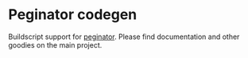 # Peginator codegen

Buildscript support for [peginator](https://github.com/badicsalex/peginator). Please find
documentation and other goodies on the main project.
